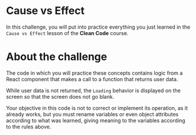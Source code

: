 # Cause vs Effect

In this challenge, you will put into practice everything you just learned in the `Cause vs Effect` lesson of the **Clean Code** course.

# About the challenge

The code in which you will practice these concepts contains logic from a React component that makes a call to a function that returns user data.

While user data is not returned, the `Loading` behavior is displayed on the screen so that the screen does not go blank.

Your objective in this code is not to correct or implement its operation, as it already works, but you must rename variables or even object attributes according to what was learned, giving meaning to the variables according to the rules above.
